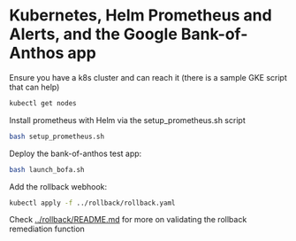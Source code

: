 # Kubernetes, Helm Prometheus and Alerts, and the Google Bank-of-Anthos app

Ensure you have a k8s cluster and can reach it (there is a sample GKE script that can help)

```sh
kubectl get nodes
```

Install prometheus with Helm via the setup_prometheus.sh script

```sh
bash setup_prometheus.sh
```

Deploy the bank-of-anthos test app:

```sh
bash launch_bofa.sh
```

Add the rollback webhook:

```sh
kubectl apply -f ../rollback/rollback.yaml
```

Check [../rollback/README.md](file:///../rollback/README.md) for more on validating the rollback remediation function